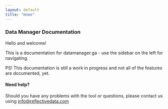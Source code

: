 ```yaml
---
layout: default
title: "Home"
---
```


### Data Manager Documentation

Hello and welcome!

This is a documentation for datamanager.ga - use the sidebar on the left for navigating.

PS! This documentation is still a work in progress and not all of the features are documented, yet.

#### Need help?

Should you have any problems with the tool or questions, please contact us using info@reflectivedata.com
